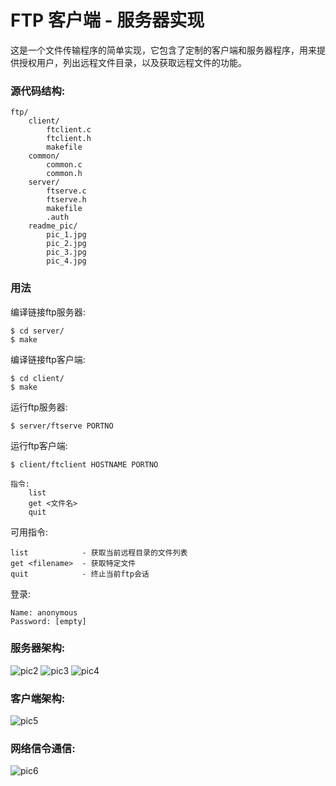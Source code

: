 FTP 客户端 - 服务器实现
===========
这是一个文件传输程序的简单实现，它包含了定制的客户端和服务器程序，用来提供授权用户，列出远程文件目录，以及获取远程文件的功能。

### 源代码结构:
	ftp/
	    client/
	        ftclient.c
	        ftclient.h
	        makefile
	    common/
	        common.c
	        common.h
	    server/
	        ftserve.c
	        ftserve.h
	        makefile
	        .auth
	    readme_pic/
	        pic_1.jpg
	        pic_2.jpg
	        pic_3.jpg
	        pic_4.jpg



### 用法
编译链接ftp服务器:
```
$ cd server/
$ make
```

编译链接ftp客户端:
```
$ cd client/
$ make
```

运行ftp服务器:
```
$ server/ftserve PORTNO
```

运行ftp客户端:
```
$ client/ftclient HOSTNAME PORTNO

指令:
    list
    get <文件名>
    quit
```

可用指令:
```
list            - 获取当前远程目录的文件列表
get <filename>  - 获取特定文件
quit            - 终止当前ftp会话
```

登录:
```
Name: anonymous
Password: [empty]
```

### 服务器架构:

![pic2](https://raw.githubusercontent.com/tantao0675/ftp/master/readme_pic/pic_2.jpg)
![pic3](https://raw.githubusercontent.com/tantao0675/ftp/master/readme_pic/pic_3.jpg)
![pic4](https://raw.githubusercontent.com/tantao0675/ftp/master/readme_pic/pic_4.jpg)

### 客户端架构:

![pic5](https://raw.githubusercontent.com/tantao0675/ftp/master/readme_pic/pic_5.jpg)

### 网络信令通信:

![pic6](https://raw.githubusercontent.com/tantao0675/ftp/master/readme_pic/pic_6.jpeg)


